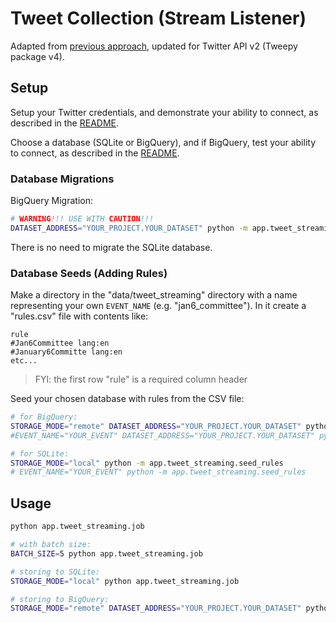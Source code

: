 
# Tweet Collection (Stream Listener)

Adapted from [previous approach](https://github.com/s2t2/tweet-analysis-2020/tree/main/app/tweet_collection_v2), updated for Twitter API v2 (Tweepy package v4).

## Setup

Setup your Twitter credentials, and demonstrate your ability to connect, as described in the [README](/README.md).

Choose a database (SQLite or BigQuery), and if BigQuery, test your ability to connect, as described in the [README](/README.md).

### Database Migrations

BigQuery Migration:

```sh
# WARNING!!! USE WITH CAUTION!!!
DATASET_ADDRESS="YOUR_PROJECT.YOUR_DATASET" python -m app.tweet_streaming.bq_migrations
```

There is no need to migrate the SQLite database.

### Database Seeds (Adding Rules)

Make a directory in the "data/tweet_streaming" directory with a name representing your own `EVENT_NAME` (e.g. "jan6_committee"). In it create a "rules.csv" file with contents like:

    rule
    #Jan6Committee lang:en
    #January6Committe lang:en
    etc...


> FYI: the first row "rule" is a required column header

Seed your chosen database with rules from the CSV file:

```sh
# for BigQuery:
STORAGE_MODE="remote" DATASET_ADDRESS="YOUR_PROJECT.YOUR_DATASET" python -m app.tweet_streaming.seed_rules
#EVENT_NAME="YOUR_EVENT" DATASET_ADDRESS="YOUR_PROJECT.YOUR_DATASET" python -m app.tweet_streaming.seed_rules

# for SQLite:
STORAGE_MODE="local" python -m app.tweet_streaming.seed_rules
# EVENT_NAME="YOUR_EVENT" python -m app.tweet_streaming.seed_rules
```

## Usage

```sh
python app.tweet_streaming.job

# with batch size:
BATCH_SIZE=5 python app.tweet_streaming.job

# storing to SQLite:
STORAGE_MODE="local" python app.tweet_streaming.job

# storing to BigQuery:
STORAGE_MODE="remote" DATASET_ADDRESS="YOUR_PROJECT.YOUR_DATASET" python app.tweet_streaming.job
```
